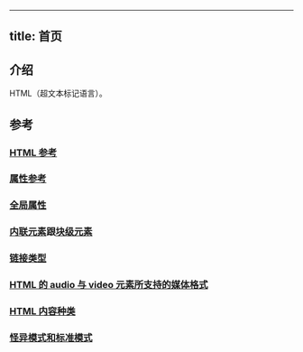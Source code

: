
---
title: 首页
---

## 介绍

HTML（超文本标记语言）。


## 参考

### [HTML 参考](https://developer.mozilla.org/zh-CN/docs/Web/HTML/Reference)

### [属性参考](https://developer.mozilla.org/zh-CN/docs/Web/HTML/Attributes)

### [全局属性](https://developer.mozilla.org/zh-CN/docs/Web/HTML/Global_attributes)

### [内联元素](https://developer.mozilla.org/zh-CN/docs/Web/HTML/Inline_elements)跟[块级元素](https://developer.mozilla.org/zh-CN/docs/Web/HTML/Block-level_elements)

### [链接类型](https://developer.mozilla.org/zh-CN/docs/Web/HTML/Link_types)

### [HTML 的 audio 与 video 元素所支持的媒体格式](https://developer.mozilla.org/zh-CN/docs/conflicting/Web/Media/Formats)

### [HTML 内容种类](https://developer.mozilla.org/zh-CN/docs/Web/Guide/HTML/Content_categories)

### [怪异模式和标准模式](https://developer.mozilla.org/zh-CN/docs/Web/HTML/Quirks_Mode_and_Standards_Mode)
